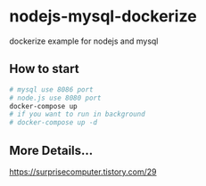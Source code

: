 # nodejs-mysql-dockerize
dockerize example for nodejs and mysql

## How to start
```bash
# mysql use 8086 port
# node.js use 8080 port
docker-compose up
# if you want to run in background
# docker-compose up -d
```

## More Details...
https://surprisecomputer.tistory.com/29

